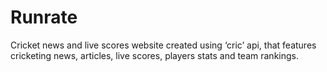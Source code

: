 # Runrate
Cricket news and live scores website created using ‘cric’ api, that features cricketing news, articles, live scores, players stats and team rankings.
